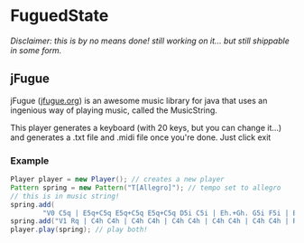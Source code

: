 # FuguedState

*Disclaimer: this is by no means done! still working on it... but still shippable in some form.*

## jFugue
jFugue ([jfugue.org](https://jfugue.org)) is an awesome music library for java that uses an ingenious way of playing music, called the MusicString.

This player generates a keyboard (with 20 keys, but you can change it...) and generates a .txt file and .midi file once you're done. Just click exit

### Example

```java
Player player = new Player(); // creates a new player
Pattern spring = new Pattern("T[Allegro]"); // tempo set to allegro
// this is in music string!
spring.add(
		"V0 C5q | E5q+C5q E5q+C5q E5q+C5q D5i C5i | Eh.+Gh. G5i F5i | E5q+C5q E5q+C5q E5q+C5q D5i C5i | Eh.+Gh. G5i | F5i | E5q G5q F5q E5q | D5h"); // right hand
spring.add("V1 Rq | C4h C4h | C4h C4h | C4h C4h | C4h C4h | C4h C4h | R "); // left hand
player.play(spring); // play both!
```